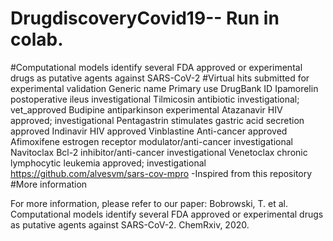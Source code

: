 # DrugdiscoveryCovid19-- Run in colab.
#Computational models identify several FDA approved or experimental drugs as putative agents against SARS-CoV-2
#Virtual hits submitted for experimental validation
Generic name	Primary use	DrugBank ID
Ipamorelin	postoperative ileus	investigational
Tilmicosin	antibiotic	investigational; vet_approved
Budipine	antiparkinson	experimental
Atazanavir	HIV	approved; investigational
Pentagastrin	stimulates gastric acid secretion	approved
Indinavir	HIV	approved
Vinblastine	Anti-cancer	approved
Afimoxifene	estrogen receptor modulator/anti-cancer	investigational
Navitoclax	Bcl-2 inhibitor/anti-cancer	investigational
Venetoclax	chronic lymphocytic leukemia	approved; investigational
https://github.com/alvesvm/sars-cov-mpro -Inspired from this repository
#More information

For more information, please refer to our paper: Bobrowski, T. et al. Computational models identify several FDA approved or experimental drugs as putative agents against SARS-CoV-2. ChemRxiv, 2020.
